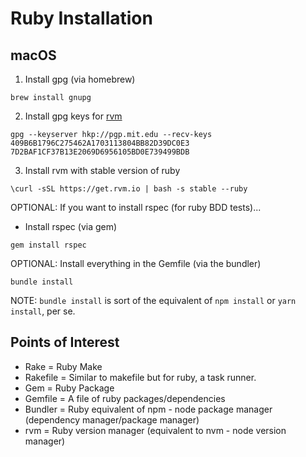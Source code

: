 # Ruby Installation

## macOS

1. Install gpg (via homebrew)
```
brew install gnupg
```

2. Install gpg keys for [rvm](https://rvm.io/rvm/security)
```
gpg --keyserver hkp://pgp.mit.edu --recv-keys 409B6B1796C275462A1703113804BB82D39DC0E3 7D2BAF1CF37B13E2069D6956105BD0E739499BDB
```

3. Install rvm with stable version of ruby
```
\curl -sSL https://get.rvm.io | bash -s stable --ruby
```

OPTIONAL: If you want to install rspec (for ruby BDD tests)...
- Install rspec (via gem)
```
gem install rspec
```

OPTIONAL: Install everything in the Gemfile (via the bundler)
```
bundle install
```
NOTE: `bundle install` is sort of the equivalent of `npm install` or `yarn install`, per se.


## Points of Interest
- Rake = Ruby Make
- Rakefile = Similar to makefile but for ruby, a task runner. 
- Gem = Ruby Package
- Gemfile = A file of ruby packages/dependencies
- Bundler = Ruby equivalent of npm - node package manager (dependency manager/package manager)
- rvm = Ruby version manager (equivalent to nvm - node version manager)

